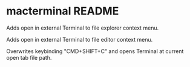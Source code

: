 # macterminal README

Adds open in external Terminal to file explorer context menu.

Adds open in external Terminal to file editor context menu.

Overwrites keybinding "CMD+SHIFT+C" and opens Terminal at current open tab file path.
